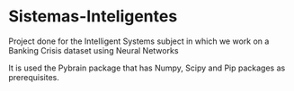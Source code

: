 # Sistemas-Inteligentes
Project done for the Intelligent Systems subject in which we work on a Banking Crisis dataset using Neural Networks

It is used the Pybrain package that has Numpy, Scipy and Pip packages as prerequisites.
